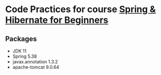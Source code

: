 # Code Practices for course [Spring & Hibernate for Beginners](https://www.udemy.com/course/spring-hibernate-tutorial/)

## Packages
* JDK 11
* Spring 5.38
* javax.annotation 1.3.2
* apache-tomcat 9.0.64